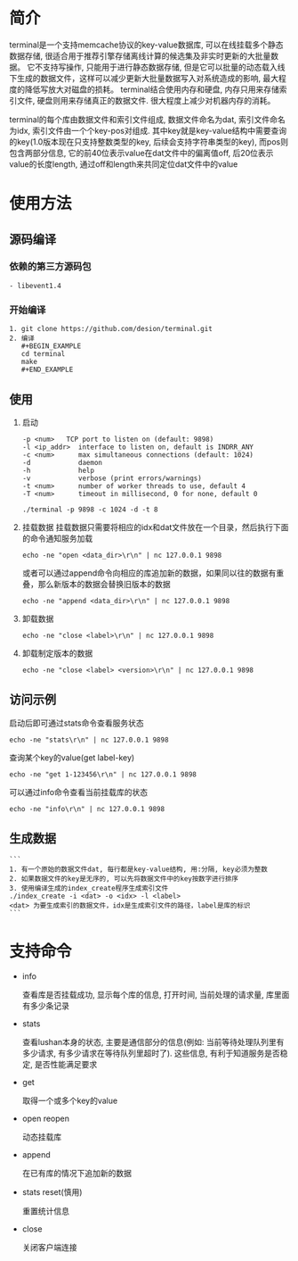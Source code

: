 # 简介
  terminal是一个支持memcache协议的key-value数据库, 可以在线挂载多个静态数据存储, 很适合用于推荐引擎存储离线计算的候选集及非实时更新的大批量数据。 它不支持写操作, 只能用于进行静态数据存储, 但是它可以批量的动态载入线下生成的数据文件，这样可以减少更新大批量数据写入对系统造成的影响, 最大程度的降低写放大对磁盘的损耗。
  terminal结合使用内存和硬盘, 内存只用来存储索引文件, 硬盘则用来存储真正的数据文件. 很大程度上减少对机器内存的消耗。

  terminal的每个库由数据文件和索引文件组成, 数据文件命名为dat, 索引文件命名为idx,  索引文件由一个个key-pos对组成. 其中key就是key-value结构中需要查询的key(1.0版本现在只支持整数类型的key, 后续会支持字符串类型的key), 而pos则包含两部分信息, 它的前40位表示value在dat文件中的偏离值off, 后20位表示value的长度length, 通过off和length来共同定位dat文件中的value

# 使用方法
## 源码编译
### 依赖的第三方源码包
    - libevent1.4
### 开始编译
    1. git clone https://github.com/desion/terminal.git
    2. 编译
       #+BEGIN_EXAMPLE
       cd terminal
       make
       #+END_EXAMPLE
## 使用
   1. 启动
      ```
      -p <num>   TCP port to listen on (default: 9898)
      -l <ip_addr>  interface to listen on, default is INDRR_ANY
      -c <num>      max simultaneous connections (default: 1024)
      -d            daemon
      -h            help
      -v            verbose (print errors/warnings)
      -t <num>      number of worker threads to use, default 4
      -T <num>      timeout in millisecond, 0 for none, default 0

      ./terminal -p 9898 -c 1024 -d -t 8
      ```
   2. 挂载数据
      挂载数据只需要将相应的idx和dat文件放在一个目录，然后执行下面的命令通知服务加载
      ```
      echo -ne "open <data_dir>\r\n" | nc 127.0.0.1 9898
      ```
      或者可以通过append命令向相应的库追加新的数据，如果同以往的数据有重叠，那么新版本的数据会替换旧版本的数据
      ```
      echo -ne "append <data_dir>\r\n" | nc 127.0.0.1 9898
      ```
   3. 卸载数据
      ```
      echo -ne "close <label>\r\n" | nc 127.0.0.1 9898
      ```
   4. 卸载制定版本的数据
      ```
      echo -ne "close <label> <version>\r\n" | nc 127.0.0.1 9898
      ```

## 访问示例
   启动后即可通过stats命令查看服务状态
   ```
   echo -ne "stats\r\n" | nc 127.0.0.1 9898
   ```
   查询某个key的value(get label-key)
   ```
   echo -ne "get 1-123456\r\n" | nc 127.0.0.1 9898
   ```
   可以通过info命令查看当前挂载库的状态
   ```
   echo -ne "info\r\n" | nc 127.0.0.1 9898
   ```
## 生成数据
    ```
    1. 有一个原始的数据文件dat, 每行都是key-value结构, 用:分隔, key必须为整数
    2. 如果数据文件的key是无序的, 可以先将数据文件中的key按数字进行排序
    3. 使用编译生成的index_create程序生成索引文件
    ./index_create -i <dat> -o <idx> -l <label>
    <dat> 为要生成索引的数据文件，idx是生成索引文件的路径，label是库的标识
    ```
# 支持命令
  - info

    查看库是否挂载成功, 显示每个库的信息, 打开时间, 当前处理的请求量, 库里面有多少条记录

  - stats

    查看lushan本身的状态, 主要是通信部分的信息(例如: 当前等待处理队列里有多少请求, 有多少请求在等待队列里超时了). 这些信息, 有利于知道服务是否稳定, 是否性能满足要求

  - get

    取得一个或多个key的value

  - open reopen

    动态挂载库
  
  - append

    在已有库的情况下追加新的数据

  - stats reset(慎用)

    重置统计信息

  - close

    关闭客户端连接
